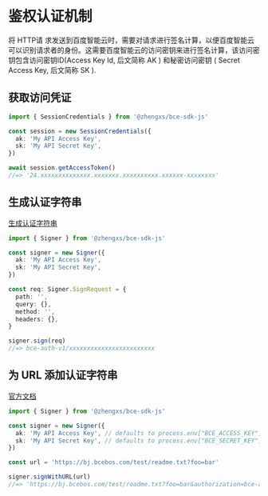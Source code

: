 # 鉴权认证机制

将 HTTP请 求发送到百度智能云时，需要对请求进行签名计算，以便百度智能云可以识别请求者的身份。这需要百度智能云的访问密钥来进行签名计算，该访问密钥包含访问密钥ID(Access Key Id, 后文简称 AK ) 和秘密访问密钥 ( Secret Access Key, 后文简称 SK ).

## 获取访问凭证

```ts
import { SessionCredentials } from '@zhengxs/bce-sdk-js'

const session = new SessionCredentials({
  ak: 'My API Access Key',
  sk: 'My API Secret Key',
})

await session.getAccessToken()
//=> '24.xxxxxxxxxxxxxx.xxxxxxx.xxxxxxxxxx.xxxxxx-xxxxxxxx'
```

## 生成认证字符串

[生成认证字符串](https://cloud.baidu.com/doc/Reference/s/njwvz1yfu)

```ts
import { Signer } from '@zhengxs/bce-sdk-js'

const signer = new Signer({
  ak: 'My API Access Key',
  sk: 'My API Secret Key',
})

const req: Signer.SignRequest = {
  path: '',
  query: {},
  method: '',
  headers: {},
}

signer.sign(req)
//=> bce-auth-v1/xxxxxxxxxxxxxxxxxxxxxxxx
```

## 为 URL 添加认证字符串

[官方文档](https://cloud.baidu.com/doc/Reference/s/3jwvz1x2e)

```ts
import { Signer } from '@zhengxs/bce-sdk-js'

const signer = new Signer({
  ak: 'My API Access Key', // defaults to process.env["BCE_ACCESS_KEY"]
  sk: 'My API Secret Key', // defaults to process.env["BCE_SECRET_KEY"]
})

const url = 'https://bj.bcebos.com/test/readme.txt?foo=bar'

signer.signWithURL(url)
//=> 'https://bj.bcebos.com/test/readme.txt?foo=bar&authorization=bce-auth-v1/xxxxxxxxxxxxxxxxxxxxxxxx'
```
